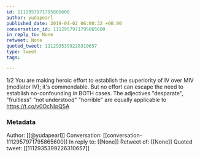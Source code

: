 ```yaml
---
id: 1112957971795865600
author: yudapearl
published_date: 2019-04-02 06:00:32 +00:00
conversation_id: 1112957971795865600
in_reply_to: None
retweet: None
quoted_tweet: 1112935399226310657
type: tweet
tags:

---
```


1/2
You are making heroic effort to establish the superiority of IV over MIV (mediator IV); it's commendable. But no effort can escape the need to establish no-confounding in BOTH cases. The adjectives "desparate", "fruitless" "not understood" "horrible" are equally applicable to https://t.co/v0OcNlpQ5A

### Metadata

Author: [[@yudapearl]]
Conversation: [[conversation-1112957971795865600]]
In reply to: [[None]]
Retweet of: [[None]]
Quoted tweet: [[1112935399226310657]]
